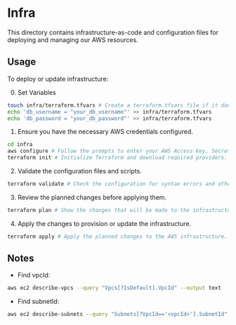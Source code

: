 # Infra

This directory contains infrastructure-as-code and configuration files for deploying and managing our AWS resources.

## Usage

To deploy or update infrastructure:

0. Set Variables

```sh
touch infra/terraform.tfvars # Create a terraform.tfvars file if it doesn't exist.
echo 'db_username = "your_db_username"' >> infra/terraform.tfvars
echo 'db_password = "your_db_password"' >> infra/terraform.tfvars
```

1. Ensure you have the necessary AWS credentials configured.

```sh
cd infra
aws configure # Follow the prompts to enter your AWS Access Key, Secret Key, region, and output format.
terraform init # Initialize Terraform and download required providers.
```

2. Validate the configuration files and scripts.

```sh
terraform validate # Check the configuration for syntax errors and other issues.
```

3. Review the planned changes before applying them.

```sh
terraform plan # Show the changes that will be made to the infrastructure.
```

4. Apply the changes to provision or update the infrastructure.

```sh
terraform apply # Apply the planned changes to the AWS infrastructure.
```

## Notes

- Find vpcId:

```sh
aws ec2 describe-vpcs --query "Vpcs[?IsDefault].VpcId" --output text
```

- Find subnetId:

```sh
aws ec2 describe-subnets --query "Subnets[?VpcId=='<vpcId>'].SubnetId" --output text
```
